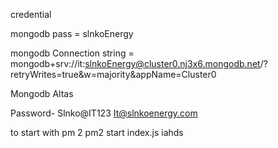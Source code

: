 


credential  

mongodb pass = slnkoEnergy

mongodb Connection string =   mongodb+srv://it:slnkoEnergy@cluster0.nj3x6.mongodb.net/?retryWrites=true&w=majority&appName=Cluster0


Mongodb Altas  

Password- Slnko@IT123
It@slnkoenergy.com
 



to start with pm 2
pm2 start index.js
 iahds

